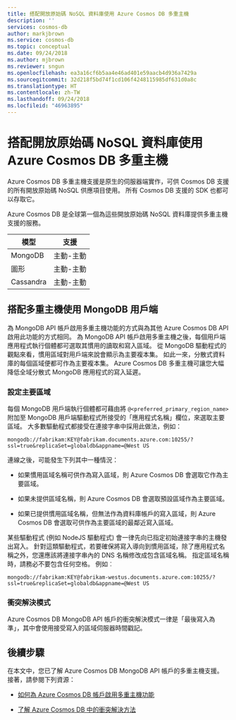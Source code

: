 ```yaml
---
title: 搭配開放原始碼 NoSQL 資料庫使用 Azure Cosmos DB 多重主機
description: ''
services: cosmos-db
author: markjbrown
ms.service: cosmos-db
ms.topic: conceptual
ms.date: 09/24/2018
ms.author: mjbrown
ms.reviewer: sngun
ms.openlocfilehash: ea3a16cf6b5aa4e46ad401e59aacb4d936a7429a
ms.sourcegitcommit: 32d218f5bd74f1cd106f4248115985df631d0a8c
ms.translationtype: HT
ms.contentlocale: zh-TW
ms.lasthandoff: 09/24/2018
ms.locfileid: "46963895"
---
```

# <a name="using-azure-cosmos-db-multi-master-with-open-source-nosql-databases"></a>搭配開放原始碼 NoSQL 資料庫使用 Azure Cosmos DB 多重主機

Azure Cosmos DB 多重主機支援是原生的伺服器端實作，可供 Cosmos DB 支援的所有開放原始碼 NoSQL 供應項目使用。 所有 Cosmos DB 支援的 SDK 也都可以存取它。

Azure Cosmos DB 是全球第一個為這些開放原始碼 NoSQL 資料庫提供多重主機支援的服務。

|模型  |支援  |
|---------|---------|
|MongoDB  | 主動-主動  |
|圖形  | 主動-主動 |
|Cassandra  | 主動-主動   |

## <a name="use-mongodb-clients-with-multi-master"></a>搭配多重主機使用 MongoDB 用戶端

為 MongoDB API 帳戶啟用多重主機功能的方式與為其他 Azure Cosmos DB API 啟用此功能的方式相同。 為 MongoDB API 帳戶啟用多重主機之後，每個用戶端應用程式執行個體都可選取其慣用的讀取和寫入區域。 從 MongoDB 驅動程式的觀點來看，慣用區域對用戶端來說會顯示為主要複本集。 如此一來，分散式資料庫的每個區域便都可作為主要複本集。 Azure Cosmos DB 多重主機可讓您大幅降低全域分散式 MongoDB 應用程式的寫入延遲。 

### <a name="set-the-primary-region"></a>設定主要區域

每個 MongoDB 用戶端執行個體都可藉由將 `@<preferred_primary_region_name>` 附加至 MongoDB 用戶端驅動程式所接受的「應用程式名稱」欄位，來選取主要區域。 大多數驅動程式都接受在連接字串中採用此做法，例如：

`mongodb://fabrikam:KEY@fabrikam.documents.azure.com:10255/?ssl=true&replicaSet=globaldb&appname=@West US`

連線之後，可能發生下列其中一種情況：

* 如果慣用區域名稱可供作為寫入區域，則 Azure Cosmos DB 會選取它作為主要區域。

* 如果未提供區域名稱，則 Azure Cosmos DB 會選取預設區域作為主要區域。

* 如果已提供慣用區域名稱，但無法作為資料庫帳戶的寫入區域，則 Azure Cosmos DB 會選取可供作為主要區域的最鄰近寫入區域。

某些驅動程式 (例如 NodeJS 驅動程式) 會一律先向已指定初始連接字串的主機發出寫入。 針對這類驅動程式，若要確保將寫入導向到慣用區域，除了應用程式名稱之外，您還應該將連接字串內的 DNS 名稱修改成包含區域名稱。 指定區域名稱時，請務必不要包含任何空格。 例如︰

`mongodb://fabrikam:KEY@fabrikam-westus.documents.azure.com:10255/?ssl=true&replicaSet=globaldb&appname=@West US`

### <a name="conflict-resolution-mode"></a>衝突解決模式

Azure Cosmos DB MongoDB API 帳戶的衝突解決模式一律是「最後寫入為準」，其中會使用接受寫入的區域伺服器時間戳記。

## <a name="next-steps"></a>後續步驟

在本文中，您已了解 Azure Cosmos DB MongoDB API 帳戶的多重主機支援。 接著，請參閱下列資源：

* [如何為 Azure Cosmos DB 帳戶啟用多重主機功能](enable-multi-master.md)

* [了解 Azure Cosmos DB 中的衝突解決方法](multi-master-conflict-resolution.md)

